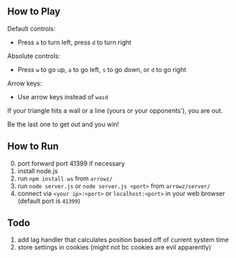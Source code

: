 ## How to Play
Default controls:

- Press `a` to turn left, press `d` to turn right

Absolute controls:

- Press `w` to go up, `a` to go left, `s` to go down, or `d` to go right

Arrow keys:

- Use arrow keys instead of `wasd`

If your triangle hits a wall or a line (yours or your opponents'), you are out.

Be the last one to get out and you win!

## How to Run
0. port forward port 41399 if necessary
1. install node.js
2. run `npm install ws` from `arrowz/`
3. run `node server.js` or `node server.js <port>` from `arrowz/server/`
4. connect via `<your ip>:<port>` or `localhost:<port>` in your web browser (default port is `41399`)

## Todo
1. add lag handler that calculates position based off of current system time
2. store settings in cookies (might not bc cookies are evil apparently)